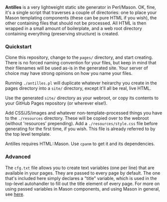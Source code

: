 **Antilles** is a very lightweight static site generator in Perl/Mason. OK, fine, it's a single script that traverses a couple of directories: one to place your Mason templating components (these can be pure HTML if you wish), the other containing files that should not be processed. All HTML is then wrapped in a small amount of boilerplate, and a web root directory containing everything (preserving structure) is created.

### Quickstart
Clone this repository, change to the ```pages/``` directory, and start creating. There is no forced naming convention for your files, but keep in mind that their filenames will be used as-is in the generated site. Your server of choice may have strong opinions on how you name your files.

Running ```./antilles.pl``` will duplicate whatever heirarchy you create in the pages directory into a ```site/``` directory, except it'll all be real, live HTML.

Use the generated ```site/``` directory as your webroot, or copy its contents to your GitHub Pages repository (or wherever else!). 

Add CSS/JS/images and whatever non-template-processed things you have to the ```./resources``` directory. These will be copied over to the webroot (without 'resources' prepending). Add a ```./resources/style.css``` file before generating for the first time, if you wish. This file is already referred to by the top level template.

Antilles requires HTML::Mason. Use ```cpanm``` to get it and its dependencies.

### Advanced

The ```cfg.txt``` file allows you to create text variables (one per line) that are available in your pages. They are passed to every page by default. The one that's included here simply declares a "title" variable, which is used in the top-level autohandler to fill out the title element of every page. For more on using passed variables in Mason components, and using Mason in general, see [here](https://masonbook.houseabsolute.com/book/).
